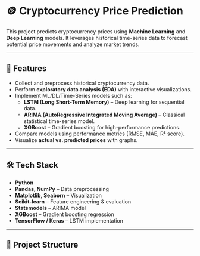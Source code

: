 # 🪙 Cryptocurrency Price Prediction  

This project predicts cryptocurrency prices using **Machine Learning** and **Deep Learning** models. It leverages historical time-series data to forecast potential price movements and analyze market trends.  

---

## 🚀 Features  
- Collect and preprocess historical cryptocurrency data.  
- Perform **exploratory data analysis (EDA)** with interactive visualizations.  
- Implement ML/DL/Time-Series models such as:  
  - **LSTM (Long Short-Term Memory)** – Deep learning for sequential data.  
  - **ARIMA (AutoRegressive Integrated Moving Average)** – Classical statistical time-series model.  
  - **XGBoost** – Gradient boosting for high-performance predictions.  
- Compare models using performance metrics (RMSE, MAE, R² score).  
- Visualize **actual vs. predicted prices** with graphs.  

---

## 🛠️ Tech Stack  
- **Python**  
- **Pandas, NumPy** – Data preprocessing  
- **Matplotlib, Seaborn** – Visualization  
- **Scikit-learn** – Feature engineering & evaluation  
- **Statsmodels** – ARIMA model  
- **XGBoost** – Gradient boosting regression  
- **TensorFlow / Keras** – LSTM implementation  

---


## 📂 Project Structure  

